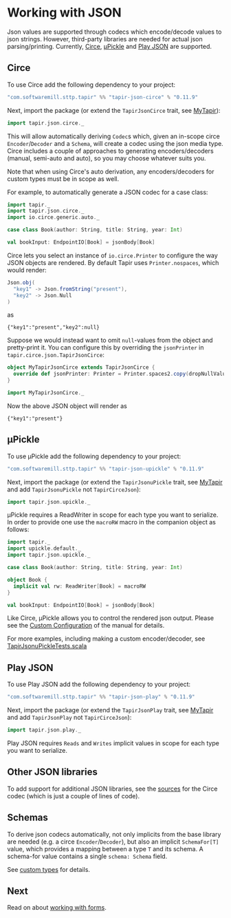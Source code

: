 # Working with JSON

Json values are supported through codecs which encode/decode values to json strings. However, third-party libraries are
needed for actual json parsing/printing. Currently, [Circe](https://github.com/circe/circe), 
[µPickle](http://www.lihaoyi.com/upickle/) and [Play JSON](https://github.com/playframework/play-json) are supported.

## Circe

To use Circe add the following dependency to your project:

```scala
"com.softwaremill.sttp.tapir" %% "tapir-json-circe" % "0.11.9"
```

Next, import the package (or extend the `TapirJsonCirce` trait, see [MyTapir](../mytapir.html)):

```scala
import tapir.json.circe._
```

This will allow automatically deriving `Codec`s which, given an in-scope circe `Encoder`/`Decoder` and a `Schema`, 
will create a codec using the json media type. Circe includes a couple of approaches to generating encoders/decoders 
(manual, semi-auto and auto), so you may choose whatever suits you.

Note that when using Circe's auto derivation, any encoders/decoders for custom types must be in scope as well.

For example, to automatically generate a JSON codec for a case class:

```scala
import tapir._
import tapir.json.circe._
import io.circe.generic.auto._

case class Book(author: String, title: String, year: Int)

val bookInput: EndpointIO[Book] = jsonBody[Book]
```

Circe lets you select an instance of `io.circe.Printer` to configure the way JSON objects are rendered. By default 
Tapir uses `Printer.nospaces`, which would render:

```scala
Json.obj(
  "key1" -> Json.fromString("present"),
  "key2" -> Json.Null
)
```

as

```
{"key1":"present","key2":null}
```

Suppose we would instead want to omit `null`-values from the object and pretty-print it. You can configure this by 
overriding the `jsonPrinter` in `tapir.circe.json.TapirJsonCirce`:

```scala
object MyTapirJsonCirce extends TapirJsonCirce {
  override def jsonPrinter: Printer = Printer.spaces2.copy(dropNullValues = true)
}

import MyTapirJsonCirce._
```

Now the above JSON object will render as

```
{"key1":"present"}
```

## µPickle

To use µPickle add the following dependency to your project:

```scala
"com.softwaremill.sttp.tapir" %% "tapir-json-upickle" % "0.11.9"
```

Next, import the package (or extend the `TapirJsonuPickle` trait, see [MyTapir](../mytapir.html) and add `TapirJsonuPickle` not `TapirCirceJson`):

```scala
import tapir.json.upickle._
```

µPickle requires a ReadWriter in scope for each type you want to serialize. In order to provide one use the `macroRW` macro in the companion object as follows:

```scala
import tapir._
import upickle.default._
import tapir.json.upickle._

case class Book(author: String, title: String, year: Int)

object Book {
  implicit val rw: ReadWriter[Book] = macroRW
}

val bookInput: EndpointIO[Book] = jsonBody[Book]
```

Like Circe, µPickle allows you to control the rendered json output. Please see the [Custom Configuration](http://www.lihaoyi.com/upickle/#CustomConfiguration) of the manual for details.

For more examples, including making a custom encoder/decoder, see [TapirJsonuPickleTests.scala](https://github.com/softwaremill/tapir/blob/master/json/upickle/src/test/scala/tapir/json/upickle/TapirJsonuPickleTests.scala)

## Play JSON

To use Play JSON add the following dependency to your project:

```scala
"com.softwaremill.sttp.tapir" %% "tapir-json-play" % "0.11.9"
```

Next, import the package (or extend the `TapirJsonPlay` trait, see [MyTapir](../mytapir.html) and add `TapirJsonPlay` not `TapirCirceJson`):

```scala
import tapir.json.play._
```

Play JSON requires `Reads` and `Writes` implicit values in scope for each type you want to serialize. 

## Other JSON libraries

To add support for additional JSON libraries, see the
[sources](https://github.com/softwaremill/tapir/blob/master/json/circe/src/main/scala/tapir/json/circe/TapirJsonCirce.scala)
for the Circe codec (which is just a couple of lines of code).

## Schemas

To derive json codecs automatically, not only implicits from the base library are needed (e.g. a circe 
`Encoder`/`Decoder`), but also an implicit `SchemaFor[T]` value, which provides a mapping between a type `T` and its 
schema. A schema-for value contains a single `schema: Schema` field.

See [custom types](customtypes.html) for details.

## Next

Read on about [working with forms](forms.html).
